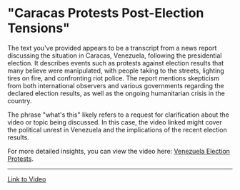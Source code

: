 # "Caracas Protests Post-Election Tensions"

The text you've provided appears to be a transcript from a news report discussing the situation in Caracas, Venezuela, following the presidential election. It describes events such as protests against election results that many believe were manipulated, with people taking to the streets, lighting tires on fire, and confronting riot police. The report mentions skepticism from both international observers and various governments regarding the declared election results, as well as the ongoing humanitarian crisis in the country.

The phrase "what's this" likely refers to a request for clarification about the video or topic being discussed. In this case, the video linked might cover the political unrest in Venezuela and the implications of the recent election results.

For more detailed insights, you can view the video here: [Venezuela Election Protests](https://youtu.be/2_JQ_rkDpH8?si=MN4Cnwzym-4hfLzo).

---

[Link to Video](https://youtu.be/2_JQ_rkDpH8?si=MN4Cnwzym-4hfLzo)
